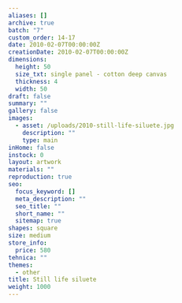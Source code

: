 ```yaml
---
aliases: []
archive: true
batch: "7"
custom_order: 14-17
date: 2010-02-07T00:00:00Z
creationDate: 2010-02-07T00:00:00Z
dimensions:
  height: 50
  size_txt: single panel - cotton deep canvas
  thickness: 4
  width: 50
draft: false
summary: ""
gallery: false
images:
  - asset: /uploads/2010-still-life-siluete.jpg
    description: ""
    type: main
inHome: false
instock: 0
layout: artwork
materials: ""
reproduction: true
seo:
  focus_keyword: []
  meta_description: ""
  seo_title: ""
  short_name: ""
  sitemap: true
shapes: square
size: medium
store_info:
  price: 580
tehnica: ""
themes:
  - other
title: Still life siluete
weight: 1000
---
```

